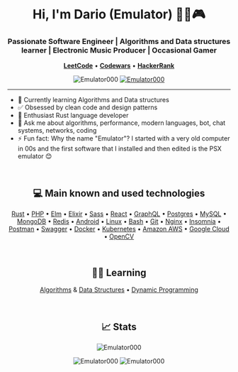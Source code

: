 <h1 align="center">Hi, I'm Dario (Emulator) 👨‍💻🎮</h1>
<h3 align="center">Passionate Software Engineer | Algorithms and Data structures learner | Electronic Music Producer | Occasional Gamer</h3>
<p align="center">
    <a href="https://leetcode.com/Emulator000/"><b>LeetCode</b></a>
    &bull;
    <a href="https://www.codewars.com/users/Emulator000"><b>Codewars</b></a>
    &bull;
    <a href="https://www.hackerrank.com/Emulator"><b>HackerRank</b></a>
</p>

<p align="center">
    <img src="https://komarev.com/ghpvc/?username=Emulator000" alt="Emulator000" />
    <a href="https://github.com/Emulator000?tab=followers">
        <img src="https://img.shields.io/github/followers/Emulator000.svg?style=social&label=Follow" alt="Emulator000" />
    </a>
</p>

---

- 🔭 Currently learning Algorithms and Data structures
- ✅ Obsessed by clean code and design patterns
- 📄 Enthusiast Rust language developer
- 💬 Ask me about algorithms, performance, modern languages, bot, chat systems, networks, coding
- ⚡ Fun fact: Why the name "Emulator"? I started with a very old computer in 00s and the first software that I installed and then edited is the PSX emulator 😊

&nbsp;
&nbsp;

<h2 align="center">💻 Main known and used technologies</h2>

<p align="center">
    <a href="https://www.rust-lang.org" target="_blank">Rust</a>
    &bull;
    <a href="https://www.php.net/manual/en/intro-whatis.php" target="_blank">PHP</a>
    &bull;
    <a href="https://elm-lang.org/" target="_blank">Elm</a>
    &bull;
    <a href="https://elixir-lang.org/" target="_blank">Elixir</a>
    &bull;
    <a href="https://sass-lang.com/" target="_blank">Sass</a>
    &bull;
    <a href="https://it.reactjs.org/" target="_blank">React</a>
    &bull;
    <a href="https://graphql.org" target="_blank">GraphQL</a>
    &bull;
    <a href="https://www.postgresql.org" target="_blank">Postgres</a>
    &bull;
    <a href="https://www.mysql.com/" target="_blank">MySQL</a>
    &bull;
    <a href="https://www.mongodb.com/" target="_blank">MongoDB</a>
    &bull;
    <a href="https://redis.io" target="_blank">Redis</a>
    &bull;
    <a href="https://www.android.com/intl/it_it/" target="_blank">Android</a>
    &bull;
    <a href="https://www.linux.org/" target="_blank">Linux</a>
    &bull;
    <a href="https://www.gnu.org/software/bash/" target="_blank">Bash</a>
    &bull;
    <a href="https://git-scm.com/" target="_blank">Git</a>
    &bull;
    <a href="https://www.nginx.com" target="_blank">Nginx</a>
    &bull;
    <a href="https://insomnia.rest/" target="_blank">Insomnia</a>
    &bull;
    <a href="https://postman.com" target="_blank">Postman</a>
    &bull;
    <a href="https://swagger.io/" target="_blank">Swagger</a>
    &bull;
    <a href="https://www.docker.com/" target="_blank">Docker</a>
    &bull;
    <a href="https://kubernetes.io" target="_blank">Kubernetes</a>
    &bull;
    <a href="https://aws.amazon.com" target="_blank">Amazon AWS</a>
    &bull;
    <a href="https://cloud.google.com" target="_blank">Google Cloud</a>
    &bull;
    <a href="https://opencv.org/" target="_blank">OpenCV</a>
</p>

&nbsp;
&nbsp;

<h2 align="center">👨‍💻 Learning</h2>

<p align="center">
    <a href="https://en.wikipedia.org/wiki/Algorithm" target="_blank">Algorithms</a> &amp; <a href="https://en.wikipedia.org/wiki/Data_structure" target="_blank">Data Structures</a>
    &bull;
    <a href="https://en.wikipedia.org/wiki/Dynamic_programming" target="_blank">Dynamic Programming</a>
</p>

&nbsp;
&nbsp;

<h2 align="center">📈 Stats</h2>

<p align="center">
    <img src="https://github-profile-summary-cards.vercel.app/api/cards/profile-details?username=Emulator000&theme=nord_bright" alt="Emulator000" />
</p>

<p align="center">
    <img src="https://github-profile-summary-cards.vercel.app/api/cards/stats?username=Emulator000&theme=nord_bright" alt="Emulator000" />
    <img src="https://github-profile-summary-cards.vercel.app/api/cards/repos-per-language?username=Emulator000&theme=nord_bright" alt="Emulator000" />
</p>
